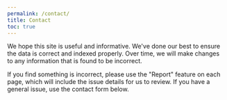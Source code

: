```yaml
---
permalink: /contact/
title: Contact
toc: true
---
```


We hope this site is useful and informative. We've done our best to ensure the data is correct and indexed properly. Over time, we will make changes to any information that is found to be incorrect.

If you find something is incorrect, please use the "Report" feature on each page, which will include the issue details for us to review. If you have a general issue, use the contact form below.
